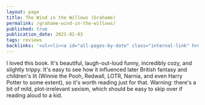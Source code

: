 ```yaml
---
layout: page
title: The Wind in the Willows (Grahame)
permalink: /grahame-wind-in-the-willows/
published: true
publication_date: 2021-02-03
tags: reviews
backlinks: '<ul><li><a id="all-pages-by-date" class="internal-link" href="/all-pages-by-date/">All pages by date</a></li><li><a id="books-published-in-1900s" class="internal-link" href="/books-published-in-1900s/">Published in 1900s</a></li><li><a id="books-read-in-2021" class="internal-link" href="/books-read-in-2021/">Read in 2021</a></li><li><a id="books-tag-childrens" class="internal-link" href="/books-tag-childrens/">Childrens</a></li><li><a id="books-tag-classics" class="internal-link" href="/books-tag-classics/">Classics</a></li><li><a id="books-tag-fiction" class="internal-link" href="/books-tag-fiction/">Fiction</a></li><li><a id="books-tag-literary-fiction" class="internal-link" href="/books-tag-literary-fiction/">Literary fiction</a></li><li><a id="reviews" class="internal-link" href="/reviews/">Reviews</a></li></ul>'
---
```


I loved this book. It's beautiful, laugh-out-loud funny, incredibly cozy, and slightly trippy. It's easy to see how it influenced later British fantasy and children's lit (Winnie the Pooh, Redwall, LOTR, Narnia, and even Harry Potter to some extent), so it's worth reading just for that. Warning: there's a bit of mild, plot-irrelevant sexism, which should be easy to skip over if reading aloud to a kid.
